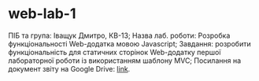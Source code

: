 # web-lab-1
ПІБ та група: Іващук Дмитро, КВ-13; Назва лаб. роботи: Розробка функціональності Web-додатка мовою Javascript; Завдання: розробити функціональність для статичних сторінок Web-додатку першої лабораторної роботи із використанням шаблону MVC; Посилання на документ звіту на Google Drive: [link](https://docs.google.com/document/d/1tAiwjQK-gLWkiNiEHtiAkgh8ktlmfUcInCKvcHN3GM0/edit).
